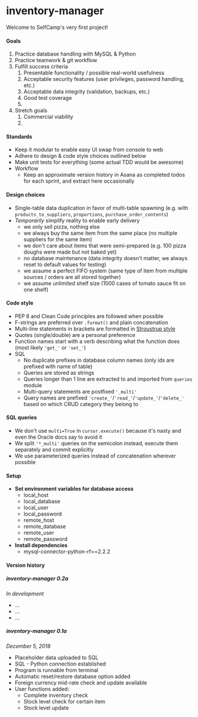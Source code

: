 # inventory-manager
Welcome to SelfCamp's very first project!

#### Goals
1. Practice database handling with MySQL & Python
1. Practice teamwork & git workflow
1. Fulfill success criteria
    1. Presentable functionality / possible real-world usefulness
    1. Acceptable security features (user privileges, password handling, etc.)
    1. Acceptable data integrity (validation, backups, etc.)
    1. Good test coverage
    1. 
1. Stretch goals
    1. Commercial viability
    1. 

#### Standards
- Keep it modular to enable easy UI swap from console to web
- Adhere to design & code style choices outlined below
- Make unit tests for everything (some actual TDD would be awesome)
- Workflow
  - Keep an approximate version history in Asana as completed todos for each sprint, and extract here occasionally

#### Design choices
- Single-table data duplication in favor of multi-table spawning (e.g. with `products_to_suppliers`, `proportions`, `purchase_order_contents`)
- *Temporarily* simplify reality to enable early delivery
  - we only sell pizza, nothing else
  - we always buy the same item from the same place (no multiple suppliers for the same item)
  - we don't care about items that were semi-prepared (e.g. 100 pizza doughs were made but not baked yet)
  - no database maintenance (data integrity doesn't matter, we always reset to default values for testing)
  - we assume a perfect FIFO system (same type of item from multiple sources / orders are all stored together)
  - we assume unlimited shelf size (1000 cases of tomato sauce fit on one shelf)

#### Code style
- PEP 8 and Clean Code principles are followed when possible
- F-strings are preferred over `.format()` and plain concatenation
- Multi-line statements in brackets are formatted in [Stroustrup style](https://en.wikipedia.org/wiki/Indentation_style#Variant:_Stroustrup)
- Quotes (single/double) are a personal preference
- Function names start with a verb describing what the function does (most likely `'get_'` or `'set_'`)
- SQL
    - No duplicate prefixes in database column names (only ids are prefixed with name of table)
    - Queries are stored as strings
    - Queries longer than 1 line are extracted to and imported from `queries` module
    - Multi-query statements are postfixed `'_multi'`
    - Query names are prefixed `'create_'`/`'read_'`/`'update_'`/`'delete_'` based on which CRUD category they belong to

#### SQL queries
- We don't use `multi=True` in `cursor.execute()` because it's nasty and even the Oracle docs say to avoid it
- We split `'*_multi'` queries on the semicolon instead, execute them separately and commit explicitly
- We use parameterized queries instead of concatenation wherever possible

#### Setup
- **Set environment variables for database access**
  - local_host
  - local_database
  - local_user
  - local_password
  - remote_host
  - remote_database
  - remote_user
  - remote_password
- **Install dependencies**
  - mysql-connector-python-rf==2.2.2

#### Version history

##### inventory-manager 0.2a
*In development*
- ...
- ...
- ...

##### inventory-manager 0.1a
*December 5, 2018*
- Placeholder data uploaded to SQL
- SQL - Python connection established
- Program is runnable from terminal
- Automatic reset/restore database option added
- Foreign currency mid-rate check and update available
- User functions added:
    - Complete inventory check
    - Stock level check for certain item
    - Stock level update
  
